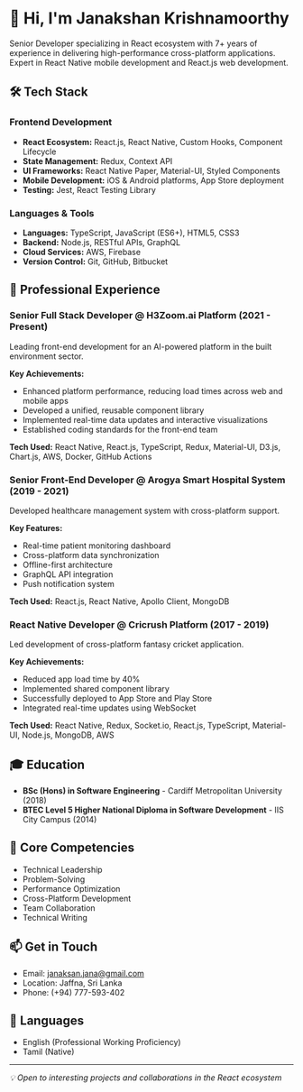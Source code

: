 # 👋 Hi, I'm Janakshan Krishnamoorthy

Senior Developer specializing in React ecosystem with 7+ years of experience in delivering high-performance cross-platform applications. Expert in React Native mobile development and React.js web development.

## 🛠 Tech Stack

### Frontend Development
- **React Ecosystem:** React.js, React Native, Custom Hooks, Component Lifecycle
- **State Management:** Redux, Context API
- **UI Frameworks:** React Native Paper, Material-UI, Styled Components
- **Mobile Development:** iOS & Android platforms, App Store deployment
- **Testing:** Jest, React Testing Library

### Languages & Tools
- **Languages:** TypeScript, JavaScript (ES6+), HTML5, CSS3
- **Backend:** Node.js, RESTful APIs, GraphQL
- **Cloud Services:** AWS, Firebase
- **Version Control:** Git, GitHub, Bitbucket

## 💼 Professional Experience

### Senior Full Stack Developer @ H3Zoom.ai Platform (2021 - Present)
Leading front-end development for an AI-powered platform in the built environment sector.

**Key Achievements:**
- Enhanced platform performance, reducing load times across web and mobile apps
- Developed a unified, reusable component library
- Implemented real-time data updates and interactive visualizations
- Established coding standards for the front-end team

**Tech Used:** React Native, React.js, TypeScript, Redux, Material-UI, D3.js, Chart.js, AWS, Docker, GitHub Actions

### Senior Front-End Developer @ Arogya Smart Hospital System (2019 - 2021)
Developed healthcare management system with cross-platform support.

**Key Features:**
- Real-time patient monitoring dashboard
- Cross-platform data synchronization
- Offline-first architecture
- GraphQL API integration
- Push notification system

**Tech Used:** React.js, React Native, Apollo Client, MongoDB

### React Native Developer @ Cricrush Platform (2017 - 2019)
Led development of cross-platform fantasy cricket application.

**Key Achievements:**
- Reduced app load time by 40%
- Implemented shared component library
- Successfully deployed to App Store and Play Store
- Integrated real-time updates using WebSocket

**Tech Used:** React Native, Redux, Socket.io, React.js, TypeScript, Material-UI, Node.js, MongoDB, AWS

## 🎓 Education

- **BSc (Hons) in Software Engineering** - Cardiff Metropolitan University (2018)
- **BTEC Level 5 Higher National Diploma in Software Development** - IIS City Campus (2014)

## 🌟 Core Competencies

- Technical Leadership
- Problem-Solving
- Performance Optimization
- Cross-Platform Development
- Team Collaboration
- Technical Writing

## 📫 Get in Touch

- Email: janaksan.jana@gmail.com
- Location: Jaffna, Sri Lanka
- Phone: (+94) 777-593-402

## 💬 Languages

- English (Professional Working Proficiency)
- Tamil (Native)

---
*💡 Open to interesting projects and collaborations in the React ecosystem*
